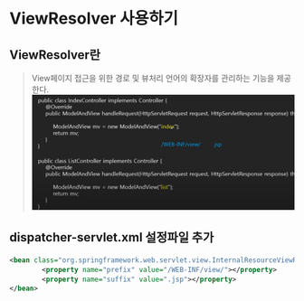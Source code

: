 # ViewResolver 사용하기
## ViewResolver란
> View페이지 접근을 위한 경로 및 뷰처리 언어의 확장자를 관리하는 기능을 제공한다.
![image](viewResolver.png)

## dispatcher-servlet.xml 설정파일 추가
```xml
<bean class="org.springframework.web.servlet.view.InternalResourceViewResolver">
    	<property name="prefix" value="/WEB-INF/view/"></property>
    	<property name="suffix" value=".jsp"></property>
</bean>
```

